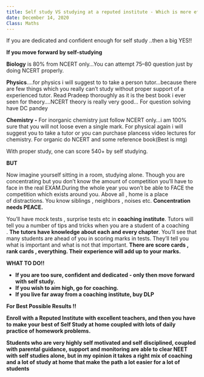 ```yaml
---
title: Self study VS studying at a reputed institute - Which is more effective to get into the NEET?
date: December 14, 2020
Class: Maths
---
```


If you are dedicated and confident enough for self study ..then a big YES!!

**If you move forward by self-studying**

**Biology** is 80% from NCERT only…You can attempt 75–80 question just by doing NCERT properly.

**Physics**….for physics i will suggest to to take a person tutor…because there are few things which you really can’t study without proper support of a experienced tutor. Read Pradeep thoroughly as it is the best book i ever seen for theory….NCERT theory is really very good… For question solving have DC pandey

**Chemistry -** For inorganic chemistry just follow NCERT only…i am 100% sure that you will not loose even a single mark. For physical again i will suggest you to take a tutor or you can purchase plancess video lectures for chemistry. For organic do NCERT and some reference book(Best is mtg)

With proper study, one can score 540+ by self studying.

**BUT**

Now imagine yourself sitting in a room, studying alone. Though you are concentrating but you don’t know the amount of competition you’ll have to face in the real EXAM.During the whole year you won’t be able to FACE the competition which exists around you. Above all , home is a place of distractions. You know siblings , neighbors , noises etc. **Concentration needs PEACE.**

You’ll have mock tests , surprise tests etc in **coaching** **institute**. Tutors will tell you a number of tips and tricks when you are a student of a coaching . **The tutors have knowledge about each and every chapter**. You’ll see that many students are ahead of you in scoring marks in tests. They’ll tell you what is important and what is not that important. **There are score cards , rank cards , everything. Their experience will add up to your marks.**

**WHAT TO DO!!**

- **If you are too sure, confident and dedicated - only then move forward with self study.**
- **If you wish to aim high, go for coaching.**
- **If you live far away from a coaching institute, buy DLP**

**For Best Possible Results !!**

**Enroll with a Reputed Institute with excellent teachers, and then you have to make your best of Self Study at home coupled with lots of daily practice of homework problems.**

**Students who are very highly self motivated and self disciplined, coupled with parental guidance, support and monitoring are able to clear NEET with self studies alone, but in my opinion it takes a right mix of coaching and a lot of study at home that make the path a lot easier for a lot of students**

